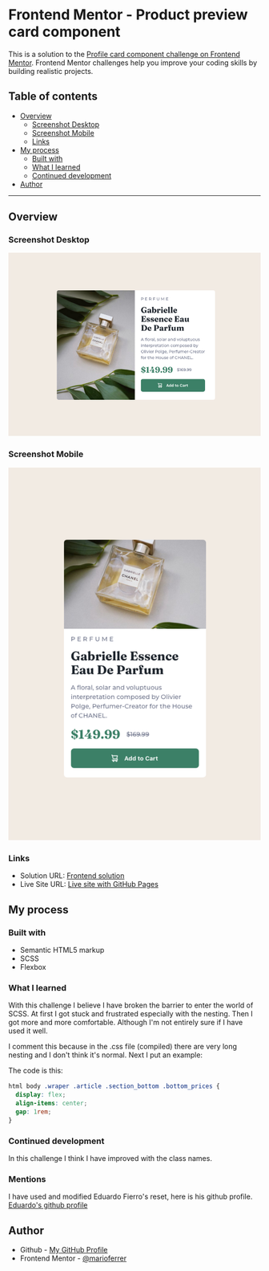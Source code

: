 # Frontend Mentor - Product preview card component

This is a solution to the [Profile card component challenge on Frontend Mentor](https://www.frontendmentor.io/challenges/profile-card-component-cfArpWshJ). Frontend Mentor challenges help you improve your coding skills by building realistic projects. 

## Table of contents

- [Overview](#overview)
  - [Screenshot Desktop](#screenshot-desktop)
  - [Screenshot Mobile](#screenshot-mobile)
  - [Links](#links)
- [My process](#my-process)
  - [Built with](#built-with)
  - [What I learned](#what-i-learned)
  - [Continued development](#continued-development)
- [Author](#author)

---

## Overview

### Screenshot Desktop
![Sample of my project](/images/Screenshot-desktop.png)
### Screenshot Mobile
![Sample of my project](/images/Screenshot-mobile.png)

### Links

- Solution URL: [Frontend solution](https://www.frontendmentor.io/solutions/product-card-geKdXpFLWF)
- Live Site URL: [Live site with GitHub Pages](https://marioferrer.github.io/FM-02_product-card/)

## My process

### Built with

- Semantic HTML5 markup
- SCSS
- Flexbox


### What I learned

With this challenge I believe I have broken the barrier to enter the world of SCSS. At first I got stuck and frustrated especially with the nesting. Then I got more and more comfortable. Although I'm not entirely sure if I have used it well. 

I comment this because in the .css file (compiled) there are very long nesting and I don't think it's normal. Next I put an example:

The code is this:


```css
html body .wraper .article .section_bottom .bottom_prices {
  display: flex;
  align-items: center;
  gap: 1rem;
}
```

### Continued development

In this challenge I think I have improved with the class names.

### Mentions

I have used and modified Eduardo Fierro's reset, here is his github profile. <br>
[Eduardo's github profile](https://github.com/eduardofierropro/Reset-CSS)

## Author

- Github - [My GitHub Profile](https://github.com/marioferrer)
- Frontend Mentor - [@marioferrer](https://www.frontendmentor.io/profile/marioferrer)



